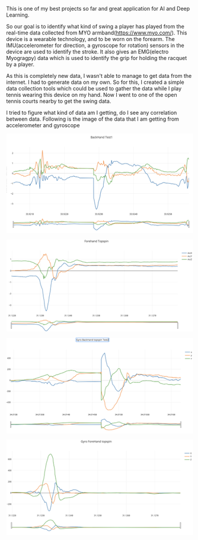 This is one of my best projects so far and great application for AI and Deep Learning.

So our goal is to identify what kind of swing a player has played from the real-time data collected from MYO armband(https://www.myo.com/). This device is a wearable technology, and to be worn on the forearm. The IMU(accelerometer for direction, a gyroscope for rotation) sensors in the device are used to identify the stroke. It also gives an EMG(electro Myogragpy) data which is used to identify the grip for holding the racquet by a player.

As this is completely new data, I wasn't able to manage to get data from the internet. I had to generate data on my own. So for this, I created a simple data collection tools which could be used to gather the data while I play tennis wearing this device on my hand. Now I went to one of the open tennis courts nearby to get the swing data.


I tried to figure what kind of data am I getting, do I see any correlation between data. 
Following is the image of the data that I am getting from accelerometer and gyroscope

![backhand accelerometer](data_analysis/acc-backand.png)

![forehand accelerometer](data_analysis/acc-forhand.png)


![backhand gyro](data_analysis/gyro-topspin-backhand.png)

![forehand gyro](data_analysis/gyro-topspin-forehand.png)

